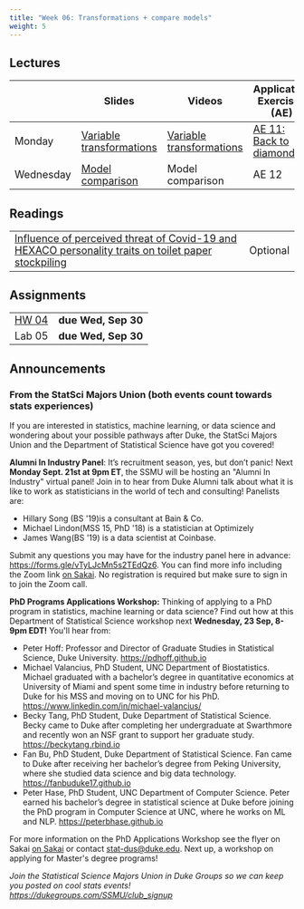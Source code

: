 ```yaml
---
title: "Week 06: Transformations + compare models"
weight: 5
---
```


<style>
table {
font-size: 18px;
}

</style>

## Lectures

|           | Slides                   | Videos | Application Exercises (AE) |
|-----------|--------------------------|--------|--------|
| Monday    | [Variable transformations](https://sta210-fa20.netlify.app/slides/11-transformations.html)| [Variable transformations](https://warpwire.duke.edu/w/J30EAA/) | [AE 11: Back to diamonds](https://sta210-fa20.netlify.app/appex/ae-11-diamonds-pt2.html)|
| Wednesday | [Model comparison](https://sta210-fa20.netlify.app/slides/12-model-comparison.html) | Model comparison | AE 12|


## Readings

|            |   |
|------------|---|
| [Influence of perceived threat of Covid-19 and HEXACO personality traits on toilet paper stockpiling](https://journals.plos.org/plosone/article?id=10.1371/journal.pone.0234232#abstract0)  | Optional  |



## Assignments

|                        |   |
|------------------------|---|
| [HW 04](https://sta210-fa20.netlify.app/hw/hw-04.html)| **due Wed, Sep 30** |
| Lab 05         | **due Wed, Sep 30** |


## Announcements

### From the StatSci Majors Union (both events count towards stats experiences)

If you are interested in statistics, machine learning, or data science and wondering about your possible pathways after Duke, the StatSci Majors Union and the Department of Statistical Science have got you covered!
 
**Alumni In Industry Panel**:   It’s recruitment season, yes, but don’t panic! Next **Monday Sept. 21st at 9pm ET**, the SSMU will be hosting an "Alumni In Industry" virtual panel! Join in to hear from Duke Alumni talk about what it is like to work as statisticians in the world of tech and consulting! Panelists are:

- Hillary Song (BS '19)is a consultant at Bain & Co. 
- Michael Lindon(MSS 15, PhD '18) is a statistician at Optimizely
- James Wang(BS '19) is a data scientist at Coinbase.

Submit any questions you may have for the industry panel here in advance: https://forms.gle/vTyLJcMn5s2TEdQz6. You can find more info including the Zoom link [on Sakai](https://sakai.duke.edu).  No registration is required but make sure to sign in to join the Zoom call. 
 
 
**PhD Programs Applications Workshop:**  Thinking of applying to a PhD program in statistics, machine learning or data science?  Find out how at this Department of Statistical Science workshop  next **Wednesday, 23 Sep, 8-9pm EDT!** You'll hear from:

- Peter Hoff: Professor and Director of Graduate Studies in Statistical Science, Duke University.   https://pdhoff.github.io
- Michael Valancius, PhD Student, UNC Department of Biostatistics.  Michael graduated with a bachelor’s degree in quantitative economics at University of Miami and spent some time in industry before returning to Duke for his MSS and moving on to UNC for his PhD.   https://www.linkedin.com/in/michael-valancius/ 
- Becky Tang, PhD Student, Duke Department of Statistical Science. Becky came to Duke after completing her undergraduate at Swarthmore and recently won an NSF grant to support her graduate study. https://beckytang.rbind.io
- Fan Bu, PhD Student, Duke Department of Statistical Science. Fan came to Duke after receiving her bachelor’s degree from Peking University, where she studied data science and big data technology.
https://fanbuduke17.github.io
- Peter Hase, PhD Student, UNC Department of Computer Science. Peter earned his bachelor’s degree in statistical science at Duke before joining the PhD program in Computer Science at UNC, where he works on ML and NLP.  https://peterbhase.github.io 

For more information on the PhD Applications Workshop see the flyer on Sakai [on Sakai](https://sakai.duke.edu) or contact stat-dus@duke.edu. Next up, a workshop on applying for Master's degree programs!
 

*Join the Statistical Science Majors Union in Duke Groups so we can keep you posted on cool stats events! https://dukegroups.com/SSMU/club_signup*
 
 




